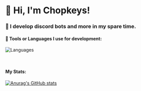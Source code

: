 # 👋 Hi, I'm Chopkeys! 

### 🤖 I develop discord bots and more in my spare time.

#### 🔧 Tools or Languages I use for development:

![Languages](https://skillicons.dev/icons?i=html,css,js,ts,py,mongo,vscode)

<br>

#### My Stats:

[![Anurag's GitHub stats](https://github-readme-stats.vercel.app/api?username=chopkeys)](https://github.com/anuraghazra/github-readme-stats)